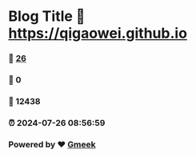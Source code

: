 # Blog Title :link: https://qigaowei.github.io 
### :page_facing_up: [26](https://qigaowei.github.io/tag.html) 
### :speech_balloon: 0 
### :hibiscus: 12438 
### :alarm_clock: 2024-07-26 08:56:59 
### Powered by :heart: [Gmeek](https://github.com/Meekdai/Gmeek)
